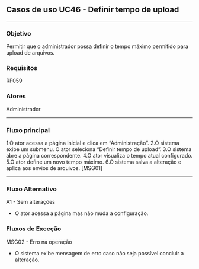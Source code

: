 ## Casos de uso UC46 - Definir tempo de upload

---

### Objetivo  
Permitir que o administrador possa definir o tempo máximo
permitido para upload de arquivos.

### Requisitos  
RF059

### Atores  
Administrador

---

### Fluxo principal  

1.O ator acessa a página inicial e clica em “Administração”.
2.O sistema exibe um submenu. O ator seleciona “Definir
tempo de upload”.
3.O sistema abre a página correspondente.
4.O ator visualiza o tempo atual configurado.
5.O ator define um novo tempo máximo.
6.O sistema salva a alteração e aplica aos envios de
arquivos. [MSG01]

---

### Fluxo Alternativo 

A1 - Sem alterações
- O ator acessa a página mas não muda a
configuração.

### Fluxos de Exceção

MSG02 - Erro na operação
- O sistema exibe mensagem de erro caso não seja
possível concluir a alteração.